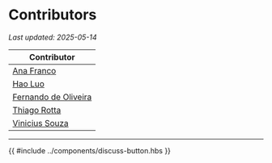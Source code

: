 # Contributors

_Last updated: 2025-05-14_

| Contributor                                         |
| --------------------------------------------------- |
| [Ana Franco](https://github.com/afrancoc2000)       |
| [Hao Luo](https://github.com/howlowck)              |
| [Fernando de Oliveira](https://github.com/fedeoliv) |
| [Thiago Rotta](https://github.com/rottathiago)      |
| [Vinicius Souza](https://github.com/ViniciusSouza)  |

---

{{ #include ../components/discuss-button.hbs }}
